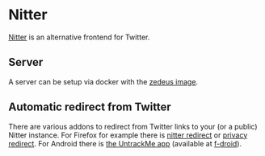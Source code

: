 # Nitter

[Nitter](https://github.com/zedeus/nitter) is an alternative frontend for
Twitter.

## Server

A server can be setup via docker with the [zedeus image](./docker-images/zedeus_-_nitter.md).

## Automatic redirect from Twitter

There are various addons to redirect from Twitter links to your (or a public)
Nitter instance.
For Firefox for example there is
[nitter redirect](https://addons.mozilla.org/en-US/firefox/addon/nitter-redirect/)
or [privacy redirect](https://addons.mozilla.org/en-US/firefox/addon/privacy-redirect/).
For Android there is
[the UntrackMe app](https://framagit.org/tom79/nitterizeme) (available at [f-droid](./android/f-droid.md)).
